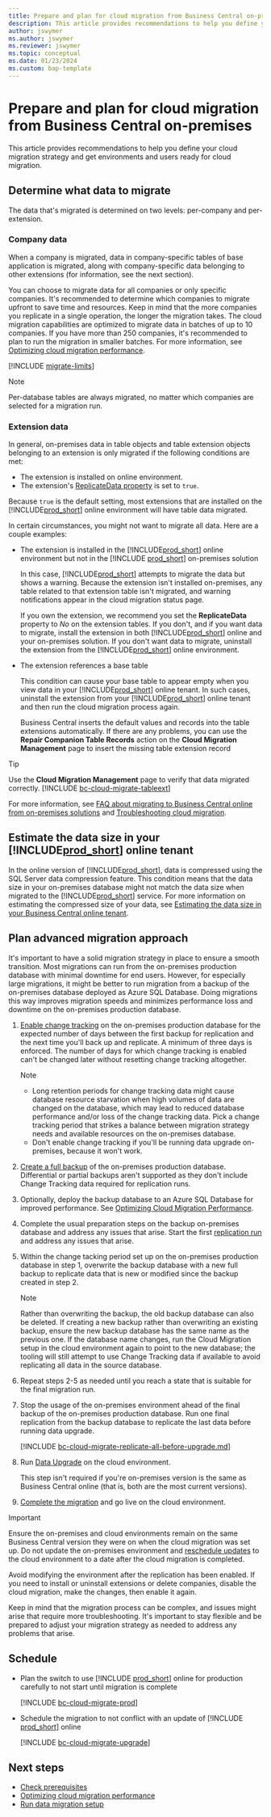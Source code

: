 ```yaml
---
title: Prepare and plan for cloud migration from Business Central on-premises
description: This article provides recommendations to help you define your cloud migration strategy and get environments and users ready for cloud migration.
author: jswymer
ms.author: jswymer
ms.reviewer: jswymer
ms.topic: conceptual
ms.date: 01/23/2024
ms.custom: bap-template 
---
```

# Prepare and plan for cloud migration from Business Central on-premises

This article provides recommendations to help you define your cloud migration strategy and get environments and users ready for cloud migration.

## Determine what data to migrate

The data that's migrated is determined on two levels: per-company and per-extension.

### Company data

When a company is migrated, data in company-specific tables of base application is migrated, along with company-specific data belonging to other extensions (for information, see the next section).

You can choose to migrate data for all companies or only specific companies. It's recommended to determine which companies to migrate upfront to save time and resources. Keep in mind that the more companies you replicate in a single operation, the longer the migration takes. The cloud migration capabilities are optimized to migrate data in batches of up to 10 companies. If you have more than 250 companies, it's recommended to plan to run the migration in smaller batches. For more information, see [Optimizing cloud migration performance](migration-optimize-replication.md#reduce-the-number-of-companies-migrated).

[!INCLUDE [migrate-limits](../developer/includes/migrate-limits.md)]

> [!NOTE]
> Per-database tables are always migrated, no matter which companies are selected for a migration run.

### Extension data

In general, on-premises data in table objects and table extension objects belonging to an extension is only migrated if the following conditions are met:

- The extension is installed on online environment.
- The extension's [ReplicateData property](../developer/properties/devenv-replicatedata-property.md) is set to `true`.

Because `true` is the default setting, most extensions that are installed on the [!INCLUDE[prod_short](../includes/prod_short.md)] online environment will have table data migrated.  

In certain circumstances, you might not want to migrate all data. Here are a couple examples:

- The extension is installed in the [!INCLUDE[prod_short](../includes/prod_short.md)] online environment but not in the [!INCLUDE [prod_short](../includes/prod_short.md)] on-premises solution

    In this case, [!INCLUDE[prod_short](../includes/prod_short.md)] attempts to migrate the data but shows a warning. Because the extension isn't installed on-premises, any table related to that extension table isn't migrated, and warning notifications appear in the cloud migration status page.

    If you own the extension, we recommend you set the **ReplicateData** property to *No* on the extension tables. If you don't, and if you want data to migrate, install the extension in both [!INCLUDE[prod_short](../includes/prod_short.md)] online and your on-premises solution. If you don't want data to migrate, uninstall the extension from the [!INCLUDE[prod_short](../includes/prod_short.md)] online environment.  

- The extension references a base table

    This condition can cause your base table to appear empty when you view data in your [!INCLUDE[prod_short](../includes/prod_short.md)] online tenant. In such cases, uninstall the extension from your [!INCLUDE[prod_short](../includes/prod_short.md)] online tenant and then run the cloud migration process again.

    Business Central inserts the default values and records into the table extensions automatically. If there are any problems, you can use the **Repair Companion Table Records** action on the **Cloud Migration Management** page to insert the missing table extension record

> [!TIP]
> Use the **Cloud Migration Management** page to verify that data migrated correctly. [!INCLUDE [bc-cloud-migrate-tableext](../includes/bc-cloud-migrate-tableext.md)]

For more information, see [FAQ about migrating to Business Central online from on-premises solutions](faq-migrate-data.md) and [Troubleshooting cloud migration](migration-troubleshooting.md).  

## Estimate the data size in your [!INCLUDE[prod_short](../includes/prod_short.md)] online tenant

In the online version of [!INCLUDE[prod_short](../developer/includes/prod_short.md)], data is compressed using the SQL Server data compression feature. This condition means that the data size in your on-premises database might not match the data size when migrated to the [!INCLUDE[prod_short](../developer/includes/prod_short.md)] service. For more information on estimating the compressed size of your data, see [Estimating the data size in your Business Central online tenant](./cloud-migration-estimate-compressed-data-size.md). 

## Plan advanced migration approach

It's important to have a solid migration strategy in place to ensure a smooth transition. Most migrations can run from the on-premises production database with minimal downtime for end users. However, for especially large migrations, it might be better to run migration from a backup of the on-premises database deployed as Azure SQL Database. Doing migrations this way improves migration speeds and minimizes performance loss and downtime on the on-premises production database.

1. [Enable change tracking](/sql/relational-databases/track-changes/enable-and-disable-change-tracking-sql-server) on the on-premises production database for the expected number of days between the first backup for replication and the next time you'll back up and replicate. A minimum of three days is enforced. The number of days for which change tracking is enabled can't be changed later without resetting change tracking altogether.


   > [!NOTE]
   > - Long retention periods for change tracking data might cause database resource starvation when high volumes of data are changed on the database, which may lead to reduced database performance and/or loss of the change tracking data. Pick a change tracking period that strikes a balance between migration strategy needs and available resources on the on-premises database.
   > - Don't enable change tracking if you'll be running data upgrade on-premises, because it won't work.

2. [Create a full backup](https://learn.microsoft.com/sql/relational-databases/backup-restore/create-a-full-database-backup-sql-server) of the on-premises production database. Differential or partial backups aren't supported as they don't include Change Tracking data required for replication runs.
3. Optionally, deploy the backup database to an Azure SQL Database for improved performance. See [Optimizing Cloud Migration Performance](migration-optimize-replication.md).
4. Complete the usual preparation steps on the backup on-premises database and address any issues that arise. Start the first [replication run](migrate-data-replication-run.md) and address any issues that arise.
5. Within the change tacking period set up on the on-premises production database in step 1, overwrite the backup database with a new full backup to replicate data that is new or modified since the backup created in step 2.

   > [!NOTE]
   > Rather than overwriting the backup, the old backup database can also be deleted. If creating a new backup rather than overwriting an existing backup, ensure the new backup database has the same name as the previous one. If the database name changes, run the Cloud Migration setup in the cloud environment again to point to the new database; the tooling will still attempt to use Change Tracking data if available to avoid replicating all data in the source database.
6. Repeat steps 2-5 as needed until you reach a state that is suitable for the final migration run.
7. Stop the usage of the on-premises environment ahead of the final backup of the on-premises production database. Run one final replication from the backup database to replicate the last data before running data upgrade.

   [!INCLUDE [bc-cloud-migrate-replicate-all-before-upgrade.md](../includes/bc-cloud-migrate-replicate-all-before-upgrade.md)]
8. Run [Data Upgrade](migration-data-upgrade.md) on the cloud environment.

   This step isn't required if you're on-premises version is the same as Business Central online (that is, both are the most current versions).

9. [Complete the migration](migration-finish.md) and go live on the cloud environment.

> [!IMPORTANT]
> Ensure the on-premises and cloud environments remain on the same Business Central version they were on when the cloud migration was set up. Do not update the on-premises environment and [reschedule updates](update-rollout-timeline.md#schedule-updates) to the cloud environment to a date after the cloud migration is completed.
>
> Avoid modifying the environment after the replication has been enabled. If you need to install or uninstall extensions or delete companies, disable the cloud migration, make the changes, then enable it again.

Keep in mind that the migration process can be complex, and issues might arise that require more troubleshooting. It's important to stay flexible and be prepared to adjust your migration strategy as needed to address any problems that arise.

## Schedule

- Plan the switch to use [!INCLUDE [prod_short](../includes/prod_short.md)] online for production carefully to not start until migration is complete  

  [!INCLUDE [bc-cloud-migrate-prod](../includes/bc-cloud-migrate-prod.md)]  

- Schedule the migration to not conflict with an update of [!INCLUDE [prod_short](../includes/prod_short.md)] online

  [!INCLUDE [bc-cloud-migrate-upgrade](../includes/bc-cloud-migrate-upgrade.md)]

## Next steps

- [Check prerequisites](cloud-migration-prerequisites.md)  
- [Optimizing cloud migration performance](migration-optimize-replication.md)  
- [Run data migration setup](migration-setup.md)
